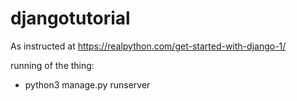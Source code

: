 # djangotutorial


As instructed at https://realpython.com/get-started-with-django-1/ 

running of the thing: 

* python3 manage.py runserver


